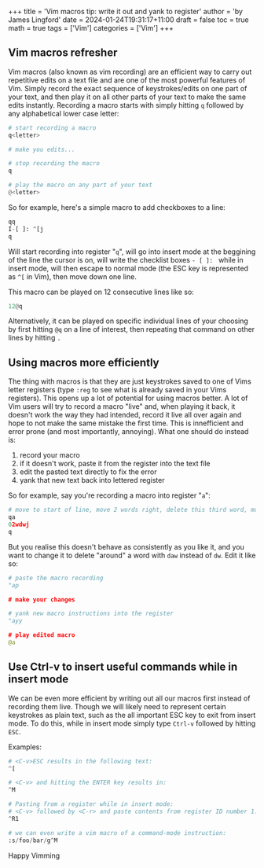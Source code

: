 +++
title = 'Vim macros tip: write it out and yank to register'
author = 'by James Lingford'
date = 2024-01-24T19:31:17+11:00
draft = false
toc = true
math = true
tags = ['Vim']
categories = ['Vim']
+++

## Vim macros refresher

Vim macros (also known as vim recording) are an efficient way to carry out repetitive edits on a text file and are one of the most powerful features of Vim.
Simply record the exact sequence of keystrokes/edits on one part of your text, and then play it on all other parts of your text to make the same edits instantly.
Recording a macro starts with simply hitting `q` followed by any alphabetical lower case letter:
```python
# start recording a macro
q<letter>

# make you edits...

# stop recording the macro
q

# play the macro on any part of your text
@<letter>
```

So for example, here's a simple macro to add checkboxes to a line:
```python
qq
I-[ ]: ^[j
q
```
Will start recording into register "`q`", will go into insert mode at the beggining of the line the cursor is on, will write the checklist boxes `- [ ]: ` while in insert mode,
will then escape to normal mode (the ESC key is represented as `^[` in Vim), then move down one line.

This macro can be played on 12 consecutive lines like so:
```python
12@q
```
Alternatively, it can be played on specific individual lines of your choosing by first hitting `@q` on a line of interest, then repeating that command on other lines by hitting `.`

## Using macros more efficiently

The thing with macros is that they are just keystrokes saved to one of Vims letter registers (type `:reg` to see what is already saved in your Vims registers).
This opens up a lot of potential for using macros better.
A lot of Vim users will try to record a macro "live" and, when playing it back, it doesn't work the way they had intended, record it live all over again and hope to not make the same mistake the first time.
This is innefficient and error prone (and most importantly, annoying).
What one should do instead is:

1. record your macro
2. if it doesn't work, paste it from the register into the text file
3. edit the pasted text directly to fix the error
4. yank that new text back into lettered register

So for example, say you're recording a macro into register "`a`":
```python
# move to start of line, move 2 words right, delete this third word, move down one line
qa
02wdwj
q
```
But you realise this doesn't behave as consistently as you like it, and you want to change it to delete "around" a word with `daw` instead of `dw`.
Edit it like so:

```python
# paste the macro recording
"ap

# make your changes

# yank new macro instructions into the register
"ayy

# play edited macro
@a
```

## Use Ctrl-v to insert useful commands while in insert mode

We can be even more efficient by writing out all our macros first instead of recording them live.
Though we will likely need to represent certain keystrokes as plain text, such as the all important ESC key to exit from insert mode.
To do this, while in insert mode simply type `Ctrl-v` followed by hitting `ESC`.

Examples:

```python
# <C-v>ESC results in the following text:
^[

# <C-v> and hitting the ENTER key results in:
^M

# Pasting from a register while in insert mode:
# <C-v> followed by <C-r> and paste contents from register ID number 1:
^R1

# we can even write a vim macro of a command-mode instruction:
:s/foo/bar/g^M
```

Happy Vimming
